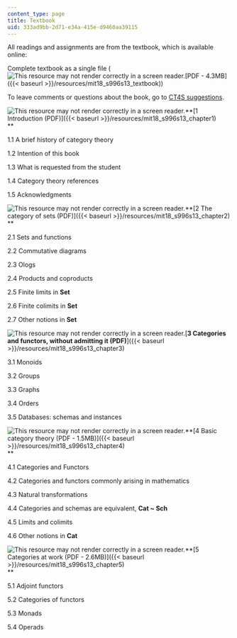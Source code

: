 ```yaml
---
content_type: page
title: Textbook
uid: 333ad9bb-2d71-e34a-415e-d9460aa39115
---
```


All readings and assignments are from the textbook, which is available online:

Complete textbook as a single file (![This resource may not render correctly in a screen reader.](/images/inacessible.gif)[PDF - 4.3MB]({{< baseurl >}}/resources/mit18_s996s13_textbook))

To leave comments or questions about the book, go to [CT4S suggestions](https://docs.google.com/document/d/1J2AGqTTBRenZyeUnFvCbXnFVjK5zzEFzMRS245M4wAc/edit?pli=1).

![This resource may not render correctly in a screen reader.](/images/inacessible.gif)**[1 Introduction (PDF)]({{< baseurl >}}/resources/mit18_s996s13_chapter1)  
**

1.1 A brief history of category theory

1.2 Intention of this book

1.3 What is requested from the student

1.4 Category theory references

1.5 Acknowledgments

![This resource may not render correctly in a screen reader.](/images/inacessible.gif)**[2 The category of sets (PDF)]({{< baseurl >}}/resources/mit18_s996s13_chapter2)  
**

2.1 Sets and functions

2.2 Commutative diagrams

2.3 Ologs

2.4 Products and coproducts

2.5 Finite limits in **Set**

2.6 Finite colimits in **Set**

2.7 Other notions in **Set**

![This resource may not render correctly in a screen reader.](/images/inacessible.gif)[**3 Categories and functors, without admitting it (PDF)**]({{< baseurl >}}/resources/mit18_s996s13_chapter3)

3.1 Monoids

3.2 Groups

3.3 Graphs

3.4 Orders

3.5 Databases: schemas and instances

![This resource may not render correctly in a screen reader.](/images/inacessible.gif)**[4 Basic category theory (PDF - 1.5MB)]({{< baseurl >}}/resources/mit18_s996s13_chapter4)  
**

4.1 Categories and Functors

4.2 Categories and functors commonly arising in mathematics

4.3 Natural transformations

4.4 Categories and schemas are equivalent, **Cat ~ Sch**

4.5 Limits and colimits

4.6 Other notions in **Cat**

![This resource may not render correctly in a screen reader.](/images/inacessible.gif)**[5 Categories at work (PDF - 2.6MB)]({{< baseurl >}}/resources/mit18_s996s13_chapter5)  
**

5.1 Adjoint functors

5.2 Categories of functors

5.3 Monads

5.4 Operads